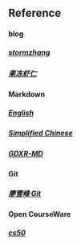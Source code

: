 Reference  
-----------  
#### blog  
  ##### [stormzhang](http://stormzhang.com/posts/)  
  ##### [果冻虾仁](http://guodongxiaren.me/)  
  
#### Markdown  
  ##### [English](http://daringfireball.net/projects/markdown/syntax)  
  ##### [Simplified Chinese](http://www.appinn.com/markdown)  
  ##### [GDXR-MD](https://github.com/guodongxiaren/README)  
  
#### Git  
  ##### [廖雪峰 Git](http://www.liaoxuefeng.com/wiki/0013739516305929606dd18361248578c67b8067c8c017b000)  
  
#### Open CourseWare  
  ##### [cs50](https://cs50.harvard.edu/)
